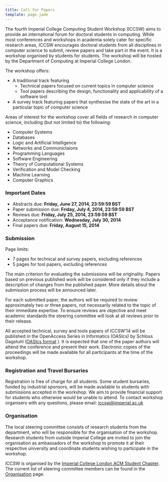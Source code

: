 ```yaml
---
title: Call for Papers
template: page.jade
---
```


The fourth Imperial College Computing Student Workshop (ICCSW) aims to provide an international forum for doctoral students in computing. While most conferences and workshops in academia solely cater for specific research areas, ICCSW encourages doctoral students from all disciplines in computer science to submit, review papers and take part in the event. It is a workshop organised by students for students. The workshop will be hosted by the Department of Computing at Imperial College London.

The workshop offers:

* A traditional track featuring
	* Technical papers focused on current topics in computer science
	* Tool papers describing the design, functionality and applicability of a software tool
* A survey track featuring papers that synthesise the state of the art in a particular topic of computer science

Areas of interest for the workshop cover all fields of research in computer science, including (but not limited to) the following:

* Computer Systems
* Databases
* Logic and Artificial Intelligence
* Networks and Communictaions
* Programming Languages
* Software Engineering
* Theory of Computational Systems
* Verification and Model Checking
* Machine Learning
* Computer Graphics

### Important Dates

* Abstracts due: **Friday, June 27, 2014, 23:59:59 BST**
* Paper submission due: **Friday, July 4, 2014, 23:59:59 BST**
* Reviews due: **Friday, July 25, 2014, 23:59:59 BST**
* Acceptance notification: **Wednesday, July 30, 2014**
* Final papers due: **Friday, August 15, 2014**

### Submission

Page limits:

* 7 pages for technical and survey papers, excluding references
* 5 pages for tool papers, excluding references


The main criterion for evaluating the submissions will be originality. Papers based on previous published work will be considered only if they include a description of changes from the published paper. More details about the submission process will be announced later.

For each submitted paper, the authors will be required to review approximately two or three papers, not necessarily related to the topic of their immediate expertise. To ensure reviews are objective and meet academic standards the steering committee will look at all reviews prior to their release.

All accepted technical, survey and tools papers of ICCSW’14 will be published in the OpenAccess Series in Informatics (OASIcs) by Schloss Dagstuhl ([OASIcs format](http://www.doc.ic.ac.uk/~cn06/f/iccsw14-authors.tgz)
). It is expected that one of the paper authors will attend the conference and present their work. Electronic copies of the proceedings will be made available for all participants at the time of the workshop.

### Registration and Travel Bursaries

Registration is free of charge for all students. Some student bursaries, funded by industrial sponsors, will be made available to students with submissions accepted in the workshop. We aim to provide financial support for students who otherwise would be unable to attend. To contact workshop organisers with any questions, please email: iccsw@imperial.ac.uk


### Organisation

The local steering committee consists of research students from the department, who will be responsible for the organisation of the workshop. Research students from outside Imperial College are invited to join the organisation as ambassadors of the workshop to promote it at their respective university and coordinate students wishing to participate in the workshop.

ICCSW is organised by the [Imperial College London ACM Student Chapter](http://acm.doc.ic.ac.uk). The current list of steering committee members can be found in the
[Organisation](/2014/organisation.html) page.


[OASIcs format]: http://drops.dagstuhl.de/styles/oasics/oasics-authors.tgz

